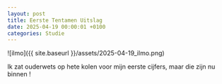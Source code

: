 ```yaml
---
layout: post
title: Eerste Tentamen Uitslag
date: 2025-04-19 00:00:01 +0100
categories: Studie
---
```


![ilmo]({{ site.baseurl }}/assets/2025-04-19_ilmo.png)

Ik zat ouderwets op hete kolen voor mijn eerste cijfers, maar die zijn nu binnen !